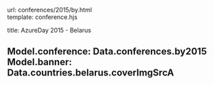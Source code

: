 url:                conferences/2015/by.html  
template:           conference.hjs

title:              AzureDay 2015 - Belarus

Model.conference:   Data.conferences.by2015
Model.banner:       Data.countries.belarus.coverImgSrcA
---
